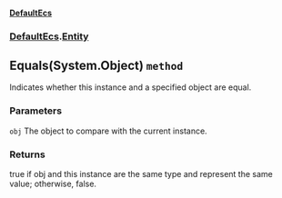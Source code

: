 #### [DefaultEcs](./DefaultEcs.md 'DefaultEcs')
### [DefaultEcs](./DefaultEcs.md#DefaultEcs 'DefaultEcs').[Entity](./DefaultEcs-Entity.md 'DefaultEcs.Entity')
## Equals(System.Object) `method`
Indicates whether this instance and a specified object are equal.
### Parameters

<a name='DefaultEcs-Entity-Equals(System-Object)-obj'></a>
`obj`
The object to compare with the current instance.
### Returns
true if obj and this instance are the same type and represent the same value;
otherwise, false.
